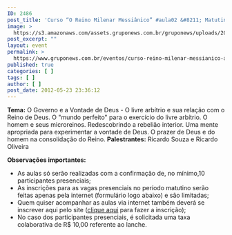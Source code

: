 ```yaml
---
ID: 2486
post_title: 'Curso “O Reino Milenar Messiânico” #aula02 &#8211; Matutino'
image: >
  https://s3.amazonaws.com/assets.gruponews.com.br/gruponews/uploads/2012/05/banner_rmma2.jpg
post_excerpt: ""
layout: event
permalink: >
  https://www.gruponews.com.br/eventos/curso-reino-milenar-messianico-aula02-matutino
published: true
categories: [ ]
tags: [ ]
author: [ ]
post_date: 2012-05-23 23:36:12
---
```

<strong>Tema:</strong> O Governo e a Vontade de Deus - O livre arbítrio e sua relação com o Reino de Deus. O "mundo perfeito" para o exercício do livre arbítrio. O homem e seus microreinos. Redescobrindo a rebelião interior. Uma mente apropriada para experimentar a vontade de Deus. O prazer de Deus e do homem na consolidação do Reino.
<strong>Palestrantes:</strong> Ricardo Souza e Ricardo Oliveira

<strong>Observações importantes:</strong>
- As aulas só serão realizadas com a confirmação de, no mínimo,10 participantes presenciais;
- As inscrições para as vagas presenciais no período matutino serão feitas apenas pela internet (formulário logo abaixo) e são limitadas;
- Quem quiser acompanhar as aulas via internet também deverá se inscrever aqui pelo site (<a title="Curso “O Reino Milenar Messiânico” #aula02 – Virtual" href="http://www.gruponews.com.br/eventos/curso-reino-milenar-messianico-aula02-virtual">clique aqui</a> para fazer a inscrição);
- No caso dos participantes presenciais, é solicitada uma taxa colaborativa de R$ 10,00 referente ao lanche.